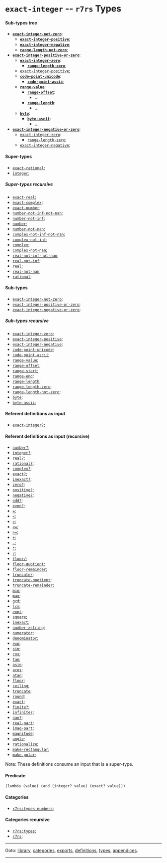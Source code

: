 

<a id='type__r7rs__exact-integer'></a>

# `exact-integer` -- `r7rs` Types


<a id='type__r7rs__exact-integer__sub-types-tree'></a>

#### Sub-types tree

* **[`exact-integer-not-zero`](../../r7rs/types/exact-integer-not-zero.md#type__r7rs__exact-integer-not-zero)**:
  * **[`exact-integer-positive`](../../r7rs/types/exact-integer-positive.md#type__r7rs__exact-integer-positive)**;
  * **[`exact-integer-negative`](../../r7rs/types/exact-integer-negative.md#type__r7rs__exact-integer-negative)**;
  * **[`range-length-not-zero`](../../r7rs/types/range-length-not-zero.md#type__r7rs__range-length-not-zero)**;
* **[`exact-integer-positive-or-zero`](../../r7rs/types/exact-integer-positive-or-zero.md#type__r7rs__exact-integer-positive-or-zero)**:
  * **[`exact-integer-zero`](../../r7rs/types/exact-integer-zero.md#type__r7rs__exact-integer-zero)**:
    * **[`range-length-zero`](../../r7rs/types/range-length-zero.md#type__r7rs__range-length-zero)**;
  * [`exact-integer-positive`](../../r7rs/types/exact-integer-positive.md#type__r7rs__exact-integer-positive);
  * **[`code-point-unicode`](../../r7rs/types/code-point-unicode.md#type__r7rs__code-point-unicode)**:
    * **[`code-point-ascii`](../../r7rs/types/code-point-ascii.md#type__r7rs__code-point-ascii)**;
  * **[`range-value`](../../r7rs/types/range-value.md#type__r7rs__range-value)**:
    * **[`range-offset`](../../r7rs/types/range-offset.md#type__r7rs__range-offset)**:
      * ...
    * **[`range-length`](../../r7rs/types/range-length.md#type__r7rs__range-length)**:
      * ...
  * **[`byte`](../../r7rs/types/byte.md#type__r7rs__byte)**:
    * **[`byte-ascii`](../../r7rs/types/byte-ascii.md#type__r7rs__byte-ascii)**:
      * ...
* **[`exact-integer-negative-or-zero`](../../r7rs/types/exact-integer-negative-or-zero.md#type__r7rs__exact-integer-negative-or-zero)**:
  * [`exact-integer-zero`](../../r7rs/types/exact-integer-zero.md#type__r7rs__exact-integer-zero):
    * [`range-length-zero`](../../r7rs/types/range-length-zero.md#type__r7rs__range-length-zero);
  * [`exact-integer-negative`](../../r7rs/types/exact-integer-negative.md#type__r7rs__exact-integer-negative);


<a id='type__r7rs__exact-integer__super-types'></a>

#### Super-types

 * [`exact-rational`](../../r7rs/types/exact-rational.md#type__r7rs__exact-rational);
 * [`integer`](../../r7rs/types/integer.md#type__r7rs__integer);


<a id='type__r7rs__exact-integer__super-types-recursive'></a>

##### Super-types recursive

 * [`exact-real`](../../r7rs/types/exact-real.md#type__r7rs__exact-real);
 * [`exact-complex`](../../r7rs/types/exact-complex.md#type__r7rs__exact-complex);
 * [`exact-number`](../../r7rs/types/exact-number.md#type__r7rs__exact-number);
 * [`number-not-inf-not-nan`](../../r7rs/types/number-not-inf-not-nan.md#type__r7rs__number-not-inf-not-nan);
 * [`number-not-inf`](../../r7rs/types/number-not-inf.md#type__r7rs__number-not-inf);
 * [`number`](../../r7rs/types/number.md#type__r7rs__number);
 * [`number-not-nan`](../../r7rs/types/number-not-nan.md#type__r7rs__number-not-nan);
 * [`complex-not-inf-not-nan`](../../r7rs/types/complex-not-inf-not-nan.md#type__r7rs__complex-not-inf-not-nan);
 * [`complex-not-inf`](../../r7rs/types/complex-not-inf.md#type__r7rs__complex-not-inf);
 * [`complex`](../../r7rs/types/complex.md#type__r7rs__complex);
 * [`complex-not-nan`](../../r7rs/types/complex-not-nan.md#type__r7rs__complex-not-nan);
 * [`real-not-inf-not-nan`](../../r7rs/types/real-not-inf-not-nan.md#type__r7rs__real-not-inf-not-nan);
 * [`real-not-inf`](../../r7rs/types/real-not-inf.md#type__r7rs__real-not-inf);
 * [`real`](../../r7rs/types/real.md#type__r7rs__real);
 * [`real-not-nan`](../../r7rs/types/real-not-nan.md#type__r7rs__real-not-nan);
 * [`rational`](../../r7rs/types/rational.md#type__r7rs__rational);


<a id='type__r7rs__exact-integer__sub-types'></a>

#### Sub-types

 * [`exact-integer-not-zero`](../../r7rs/types/exact-integer-not-zero.md#type__r7rs__exact-integer-not-zero);
 * [`exact-integer-positive-or-zero`](../../r7rs/types/exact-integer-positive-or-zero.md#type__r7rs__exact-integer-positive-or-zero);
 * [`exact-integer-negative-or-zero`](../../r7rs/types/exact-integer-negative-or-zero.md#type__r7rs__exact-integer-negative-or-zero);


<a id='type__r7rs__exact-integer__sub-types-recursive'></a>

##### Sub-types recursive

 * [`exact-integer-zero`](../../r7rs/types/exact-integer-zero.md#type__r7rs__exact-integer-zero);
 * [`exact-integer-positive`](../../r7rs/types/exact-integer-positive.md#type__r7rs__exact-integer-positive);
 * [`exact-integer-negative`](../../r7rs/types/exact-integer-negative.md#type__r7rs__exact-integer-negative);
 * [`code-point-unicode`](../../r7rs/types/code-point-unicode.md#type__r7rs__code-point-unicode);
 * [`code-point-ascii`](../../r7rs/types/code-point-ascii.md#type__r7rs__code-point-ascii);
 * [`range-value`](../../r7rs/types/range-value.md#type__r7rs__range-value);
 * [`range-offset`](../../r7rs/types/range-offset.md#type__r7rs__range-offset);
 * [`range-start`](../../r7rs/types/range-start.md#type__r7rs__range-start);
 * [`range-end`](../../r7rs/types/range-end.md#type__r7rs__range-end);
 * [`range-length`](../../r7rs/types/range-length.md#type__r7rs__range-length);
 * [`range-length-zero`](../../r7rs/types/range-length-zero.md#type__r7rs__range-length-zero);
 * [`range-length-not-zero`](../../r7rs/types/range-length-not-zero.md#type__r7rs__range-length-not-zero);
 * [`byte`](../../r7rs/types/byte.md#type__r7rs__byte);
 * [`byte-ascii`](../../r7rs/types/byte-ascii.md#type__r7rs__byte-ascii);


<a id='type__r7rs__exact-integer__referent-definitions-input'></a>

#### Referent definitions as input

 * [`exact-integer?`](../../r7rs/definitions/exact-integer_3f.md#definition__r7rs__exact-integer_3f);


<a id='type__r7rs__exact-integer__referent-definitions-input-recursive'></a>

#### Referent definitions as input (recursive)

 * [`number?`](../../r7rs/definitions/number_3f.md#definition__r7rs__number_3f);
 * [`integer?`](../../r7rs/definitions/integer_3f.md#definition__r7rs__integer_3f);
 * [`real?`](../../r7rs/definitions/real_3f.md#definition__r7rs__real_3f);
 * [`rational?`](../../r7rs/definitions/rational_3f.md#definition__r7rs__rational_3f);
 * [`complex?`](../../r7rs/definitions/complex_3f.md#definition__r7rs__complex_3f);
 * [`exact?`](../../r7rs/definitions/exact_3f.md#definition__r7rs__exact_3f);
 * [`inexact?`](../../r7rs/definitions/inexact_3f.md#definition__r7rs__inexact_3f);
 * [`zero?`](../../r7rs/definitions/zero_3f.md#definition__r7rs__zero_3f);
 * [`positive?`](../../r7rs/definitions/positive_3f.md#definition__r7rs__positive_3f);
 * [`negative?`](../../r7rs/definitions/negative_3f.md#definition__r7rs__negative_3f);
 * [`odd?`](../../r7rs/definitions/odd_3f.md#definition__r7rs__odd_3f);
 * [`even?`](../../r7rs/definitions/even_3f.md#definition__r7rs__even_3f);
 * [`=`](../../r7rs/definitions/ZZZZ__3d.md#definition__r7rs__ZZZZ__3d);
 * [`<`](../../r7rs/definitions/ZZZZ__3c.md#definition__r7rs__ZZZZ__3c);
 * [`>`](../../r7rs/definitions/ZZZZ__3e.md#definition__r7rs__ZZZZ__3e);
 * [`<=`](../../r7rs/definitions/ZZZZ__3c_3d.md#definition__r7rs__ZZZZ__3c_3d);
 * [`>=`](../../r7rs/definitions/ZZZZ__3e_3d.md#definition__r7rs__ZZZZ__3e_3d);
 * [`+`](../../r7rs/definitions/ZZZZ__2b.md#definition__r7rs__ZZZZ__2b);
 * [`-`](../../r7rs/definitions/ZZZZ__2d.md#definition__r7rs__ZZZZ__2d);
 * [`*`](../../r7rs/definitions/ZZZZ__2a.md#definition__r7rs__ZZZZ__2a);
 * [`/`](../../r7rs/definitions/ZZZZ__2f.md#definition__r7rs__ZZZZ__2f);
 * [`floor/`](../../r7rs/definitions/floor_2f.md#definition__r7rs__floor_2f);
 * [`floor-quotient`](../../r7rs/definitions/floor-quotient.md#definition__r7rs__floor-quotient);
 * [`floor-remainder`](../../r7rs/definitions/floor-remainder.md#definition__r7rs__floor-remainder);
 * [`truncate/`](../../r7rs/definitions/truncate_2f.md#definition__r7rs__truncate_2f);
 * [`truncate-quotient`](../../r7rs/definitions/truncate-quotient.md#definition__r7rs__truncate-quotient);
 * [`truncate-remainder`](../../r7rs/definitions/truncate-remainder.md#definition__r7rs__truncate-remainder);
 * [`min`](../../r7rs/definitions/min.md#definition__r7rs__min);
 * [`max`](../../r7rs/definitions/max.md#definition__r7rs__max);
 * [`gcd`](../../r7rs/definitions/gcd.md#definition__r7rs__gcd);
 * [`lcm`](../../r7rs/definitions/lcm.md#definition__r7rs__lcm);
 * [`expt`](../../r7rs/definitions/expt.md#definition__r7rs__expt);
 * [`square`](../../r7rs/definitions/square.md#definition__r7rs__square);
 * [`inexact`](../../r7rs/definitions/inexact.md#definition__r7rs__inexact);
 * [`number->string`](../../r7rs/definitions/number-_3e_string.md#definition__r7rs__number-_3e_string);
 * [`numerator`](../../r7rs/definitions/numerator.md#definition__r7rs__numerator);
 * [`denominator`](../../r7rs/definitions/denominator.md#definition__r7rs__denominator);
 * [`exp`](../../r7rs/definitions/exp.md#definition__r7rs__exp);
 * [`sin`](../../r7rs/definitions/sin.md#definition__r7rs__sin);
 * [`cos`](../../r7rs/definitions/cos.md#definition__r7rs__cos);
 * [`tan`](../../r7rs/definitions/tan.md#definition__r7rs__tan);
 * [`asin`](../../r7rs/definitions/asin.md#definition__r7rs__asin);
 * [`acos`](../../r7rs/definitions/acos.md#definition__r7rs__acos);
 * [`atan`](../../r7rs/definitions/atan.md#definition__r7rs__atan);
 * [`floor`](../../r7rs/definitions/floor.md#definition__r7rs__floor);
 * [`ceiling`](../../r7rs/definitions/ceiling.md#definition__r7rs__ceiling);
 * [`truncate`](../../r7rs/definitions/truncate.md#definition__r7rs__truncate);
 * [`round`](../../r7rs/definitions/round.md#definition__r7rs__round);
 * [`exact`](../../r7rs/definitions/exact.md#definition__r7rs__exact);
 * [`finite?`](../../r7rs/definitions/finite_3f.md#definition__r7rs__finite_3f);
 * [`infinite?`](../../r7rs/definitions/infinite_3f.md#definition__r7rs__infinite_3f);
 * [`nan?`](../../r7rs/definitions/nan_3f.md#definition__r7rs__nan_3f);
 * [`real-part`](../../r7rs/definitions/real-part.md#definition__r7rs__real-part);
 * [`imag-part`](../../r7rs/definitions/imag-part.md#definition__r7rs__imag-part);
 * [`magnitude`](../../r7rs/definitions/magnitude.md#definition__r7rs__magnitude);
 * [`angle`](../../r7rs/definitions/angle.md#definition__r7rs__angle);
 * [`rationalize`](../../r7rs/definitions/rationalize.md#definition__r7rs__rationalize);
 * [`make-rectangular`](../../r7rs/definitions/make-rectangular.md#definition__r7rs__make-rectangular);
 * [`make-polar`](../../r7rs/definitions/make-polar.md#definition__r7rs__make-polar);

Note:  These definitions consume an input that is a super-type.


<a id='type__r7rs__exact-integer__predicate'></a>

#### Predicate

````
(lambda (value) (and (integer? value) (exact? value)))
````


<a id='type__r7rs__exact-integer__categories'></a>

#### Categories

 * [`r7rs:types-numbers`](../../r7rs/categories/r7rs_3a_types-numbers.md#category__r7rs__r7rs_3a_types-numbers);


<a id='type__r7rs__exact-integer__categories-recursive'></a>

#### Categories recursive

 * [`r7rs:types`](../../r7rs/categories/r7rs_3a_types.md#category__r7rs__r7rs_3a_types);
 * [`r7rs`](../../r7rs/categories/r7rs.md#category__r7rs__r7rs);

----

Goto: [library](../../r7rs/_index.md#library__r7rs), [categories](../../r7rs/categories/_index.md#toc__r7rs__categories), [exports](../../r7rs/exports/_index.md#toc__r7rs__exports), [definitions](../../r7rs/definitions/_index.md#toc__r7rs__definitions), [types](../../r7rs/types/_index.md#toc__r7rs__types), [appendices](../../r7rs/appendices/_index.md#toc__r7rs__appendices).

----

